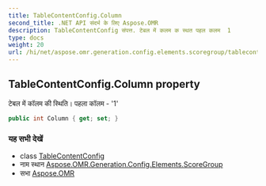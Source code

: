 ```yaml
---
title: TableContentConfig.Column
second_title: .NET API संदर्भ के लिए Aspose.OMR
description: TableContentConfig संपत्त. टेबल में कलम क स्थत पहल कलम  1
type: docs
weight: 20
url: /hi/net/aspose.omr.generation.config.elements.scoregroup/tablecontentconfig/column/
---
```

## TableContentConfig.Column property

टेबल में कॉलम की स्थिति। पहला कॉलम - '1'

```csharp
public int Column { get; set; }
```

### यह सभी देखें

* class [TableContentConfig](../)
* नाम स्थान [Aspose.OMR.Generation.Config.Elements.ScoreGroup](../../tablecontentconfig/)
* सभा [Aspose.OMR](../../../)


